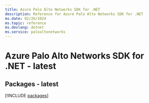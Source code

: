 ```yaml
---
title: Azure Palo Alto Networks SDK for .NET
description: Reference for Azure Palo Alto Networks SDK for .NET
ms.date: 02/26/2024
ms.topic: reference
ms.devlang: dotnet
ms.service: paloaltonetworks
---
```

# Azure Palo Alto Networks SDK for .NET - latest
## Packages - latest
[!INCLUDE [packages](palo-alto-networks-index.md)]